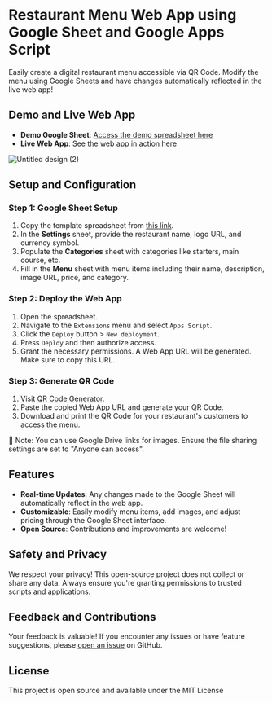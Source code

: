 # Restaurant Menu Web App using Google Sheet and Google Apps Script

Easily create a digital restaurant menu accessible via QR Code. Modify the menu using Google Sheets and have changes automatically reflected in the live web app!

## Demo and Live Web App
- **Demo Google Sheet**: [Access the demo spreadsheet here]([LINK_TO_DEMO_SPREADSHEET](https://docs.google.com/spreadsheets/d/1fFQ3Way0qLuc6Z1QsqIu8E-8URorVDQwxGII8pnGeW4/edit#gid=967431055))
- **Live Web App**: [See the web app in action here]([LINK_TO_LIVE_WEB_APP](https://script.google.com/a/macros/baruzotech.com/s/AKfycbzNVIYbJpVLFmyDRbGd7oUnKzgwzIYiJ3enu6UDozjyPOBmMeRzd8yH7vCE_ry-qryXYw/exec))

![Untitled design (2)](https://github.com/kevin-vaghasiya/restaurant-menu-webapp-gas/assets/58857285/57f2930c-04d0-49a6-b163-d322a8debd39)

## Setup and Configuration

### Step 1: Google Sheet Setup
1. Copy the template spreadsheet from [this link](https://docs.google.com/spreadsheets/d/1fFQ3Way0qLuc6Z1QsqIu8E-8URorVDQwxGII8pnGeW4/edit#gid=967431055).
2. In the **Settings** sheet, provide the restaurant name, logo URL, and currency symbol.
3. Populate the **Categories** sheet with categories like starters, main course, etc.
4. Fill in the **Menu** sheet with menu items including their name, description, image URL, price, and category.

### Step 2: Deploy the Web App
1. Open the spreadsheet.
2. Navigate to the `Extensions` menu and select `Apps Script`.
3. Click the `Deploy` button > `New deployment`.
4. Press `Deploy` and then authorize access.
5. Grant the necessary permissions. A Web App URL will be generated. Make sure to copy this URL.

### Step 3: Generate QR Code
1. Visit [QR Code Generator](https://www.the-qrcode-generator.com/).
2. Paste the copied Web App URL and generate your QR Code.
3. Download and print the QR Code for your restaurant's customers to access the menu.

🔗 Note: You can use Google Drive links for images. Ensure the file sharing settings are set to "Anyone can access".

## Features

- **Real-time Updates**: Any changes made to the Google Sheet will automatically reflect in the web app.
- **Customizable**: Easily modify menu items, add images, and adjust pricing through the Google Sheet interface.
- **Open Source**: Contributions and improvements are welcome!

## Safety and Privacy

We respect your privacy! This open-source project does not collect or share any data. Always ensure you're granting permissions to trusted scripts and applications.

## Feedback and Contributions

Your feedback is valuable! If you encounter any issues or have feature suggestions, please [open an issue](https://github.com/kevin-vaghasiya/restaurant-menu-webapp-gas/issues) on GitHub.


## License

This project is open source and available under the MIT License

